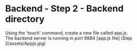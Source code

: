 # Backend - Step 2 - Backend directory
Using the 'touch' command, create a new file called app.js. <br>
The backend server is running in port 9884
[app.js file] (Step 2/assets/Appjs.jpg)
